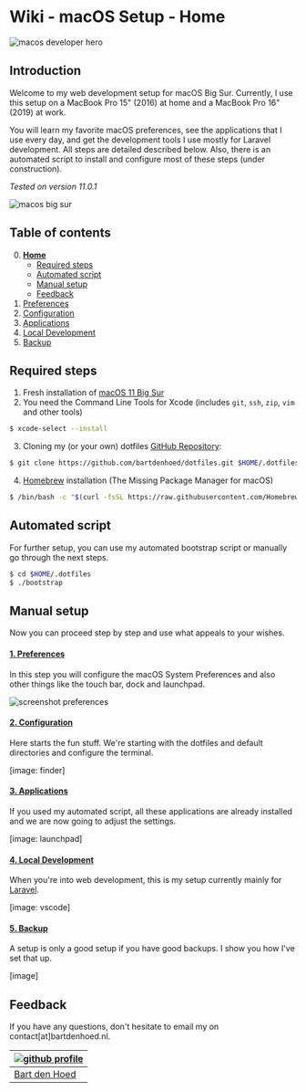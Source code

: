 # Wiki - macOS Setup - Home

![macos developer hero](https://github.com/bartdenhoed/wiki/blob/master/.images/macos_developer_hero.svg)

## Introduction
Welcome to my web development setup for macOS Big Sur. Currently, I use this setup on a MacBook Pro 15" (2016) at home and a MacBook Pro 16" (2019) at work.

You will learn my favorite macOS preferences, see the applications that I use every day, and get the development tools I use mostly for Laravel development. All steps are detailed described below. Also, there is an automated script to install and configure most of these steps (under construction).

*Tested on version 11.0.1*

![macos big sur](https://github.com/bartdenhoed/wiki/blob/master/.images/macos_big_sur.png)

## Table of contents
0. [**Home**](https://github.com/bartdenhoed/wiki/blob/master/macos-setup/0-home.md)
    * [Required steps](#required-steps)
    * [Automated script](#automated-script)
    * [Manual setup](#manual-setup)
    * [Feedback](#feedback)
1. [Preferences](https://github.com/bartdenhoed/wiki/blob/master/macos-setup/1-preferences.md)
2. [Configuration](https://github.com/bartdenhoed/wiki/blob/master/macos-setup/2-configuration.md)
3. [Applications](https://github.com/bartdenhoed/wiki/blob/master/macos-setup/3-applications.md)
4. [Local Development](https://github.com/bartdenhoed/wiki/blob/master/macos-setup/4-local-development.md)
5. [Backup](https://github.com/bartdenhoed/wiki/blob/master/macos-setup/5-backup.md)

## Required steps
1. Fresh installation of [macOS 11 Big Sur](https://www.apple.com/macos/big-sur/)
2. You need the Command Line Tools for Xcode (includes `git`, `ssh`, `zip`, `vim` and other tools)
```bash
$ xcode-select --install
```
3. Cloning my (or your own) dotfiles [GitHub Repository](https://github.com/bartdenhoed/dotfiles):
```bash
$ git clone https://github.com/bartdenhoed/dotfiles.git $HOME/.dotfiles
```
4. [Homebrew](https://brew.sh/) installation (The Missing Package Manager for macOS)
```bash
$ /bin/bash -c "$(curl -fsSL https://raw.githubusercontent.com/Homebrew/install/master/install.sh)"
```

## Automated script
For further setup, you can use my automated bootstrap script or manually go through the next steps.
```bash
$ cd $HOME/.dotfiles
$ ./bootstrap
```

## Manual setup
Now you can proceed step by step and use what appeals to your wishes.

#### [1. Preferences](https://github.com/bartdenhoed/wiki/blob/master/macos-setup/1-preferences.md)
In this step you will configure the macOS System Preferences and also other things like the touch bar, dock and launchpad.

![screenshot preferences](https://github.com/bartdenhoed/wiki/blob/master/.images/screenshot-preferences.png)

#### [2. Configuration](https://github.com/bartdenhoed/wiki/blob/master/macos-setup/2-configuration.md)
Here starts the fun stuff. We're starting with the dotfiles and default directories and configure the terminal.

[image: finder]

#### [3. Applications](https://github.com/bartdenhoed/wiki/blob/master/macos-setup/3-applications.md)
If you used my automated script, all these applications are already installed and we are now going to adjust the settings.

[image: launchpad]

#### [4. Local Development](https://github.com/bartdenhoed/wiki/blob/master/macos-setup/4-local-development.md)
When you're into web development, this is my setup currently mainly for [Laravel](https://laravel.com/).

[image: vscode]

#### [5. Backup](https://github.com/bartdenhoed/wiki/blob/master/macos-setup/4-local-development.md)
A setup is only a good setup if you have good backups. I show you how I've set that up.

[image]

## Feedback
If you have any questions, don't hesitate to email my on contact[at]bartdenhoed.nl.

| [![github profile](https://github.com/bartdenhoed/wiki/blob/master/.images/me_pixar_small.png)](https://github.com/bartdenhoed) |
|---|
| [Bart den Hoed](https://github.com/bartdenhoed) |